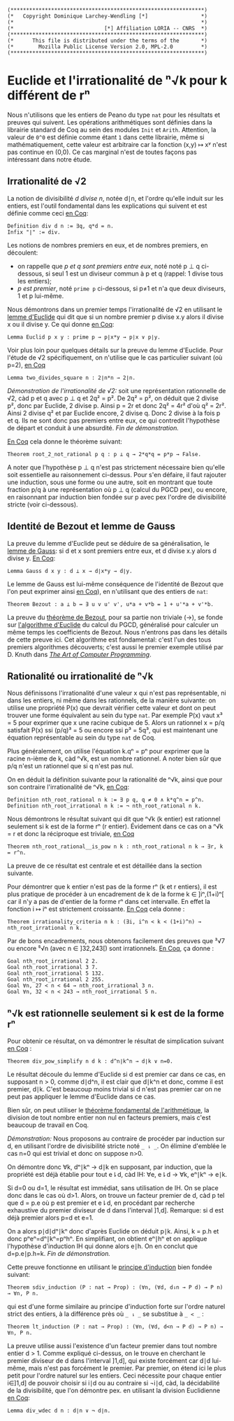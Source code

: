 ```coq
(**************************************************************)
(*   Copyright Dominique Larchey-Wendling [*]                 *)
(*                                                            *)
(*                             [*] Affiliation LORIA -- CNRS  *)
(**************************************************************)
(*      This file is distributed under the terms of the       *)
(*        Mozilla Public License Version 2.0, MPL-2.0         *)
(**************************************************************)
```

# Euclide et l'irrationalité de ⁿ√k pour k différent de rⁿ

Nous n'utilisons que les entiers de Peano du type `nat` pour les résultats
et preuves qui suivent. Les opérations arithmétiques sont définies dans
la librairie standard de Coq au sein des modules `Init` et `Arith`.
Attention, la valeur de `0^0` est définie comme étant `1` dans
cette librairie, même si mathématiquement, cette valeur est arbitraire 
car la fonction (x,y) ↦ xʸ n'est pas continue en (0,0). Ce
cas marginal n'est de toutes façons pas intéressant dans notre étude.

## Irrationalité de √2

La notion de divisibilité _d divise n_, notée d∣n, et l'ordre qu'elle
induit sur les entiers, est l'outil fondamental dans les explications 
qui suivent et est définie comme ceci [en Coq](theories/divides.v#L28):

```coq
Definition div d n := ∃q, q*d = n.
Infix "∣" := div.
```

Les notions de nombres premiers en eux, et de nombres premiers,
en découlent:
- on rappelle que _p et q sont premiers entre eux_, noté
noté p ⊥ q ci-dessous, si seul 1 est un diviseur commun
à p et q (rappel: 1 divise tous les entiers);
- _p est premier_, noté `prime p` ci-dessous, si p≠1 et
n'a que deux diviseurs, 1 et p lui-même.

Nous démontrons dans un premier temps l'irrationalité de √2 en utilisant 
le [lemme d'Euclide](https://fr.wikipedia.org/wiki/Lemme_d%27Euclide) 
qui dit que si un nombre premier p divise x.y alors il divise x ou il divise y. Ce
qui donne [en Coq](theories/nth_root.v#L35):

```coq
Lemma Euclid p x y : prime p → p∣x*y → p∣x ∨ p∣y.
```

Voir plus loin pour quelques détails sur la preuve
du lemme d'Euclide. Pour l'étude de √2 spécifiquement, 
on n'utilise que le cas particulier suivant (où p=2),
[en Coq](theories/nth_root.v#L145)

```coq
Lemma two_divides_square n : 2∣n*n → 2∣n.
```

_Démonstration de l'irrationalité de √2:_
soit une représentation rationnelle de √2, càd
p et q avec p ⊥ q et 2q² = p².
De 2q² = p², on déduit que 2 divise p²,
donc par Euclide, 2 divise p.
Ainsi p = 2r et donc 2q² = 4r² d'où q² = 2r². 
Ainsi 2 divise q² et par Euclide encore, 2 divise
q. Donc 2 divise à la fois p et q. Ils ne sont donc pas 
premiers entre eux, ce qui contredit l'hypothèse de départ
et conduit à une absurdité. _Fin de démonstration._

[En Coq](theories/nth_root.v#L154) cela donne le théorème suivant:

```coq
Theorem root_2_not_rational p q : p ⊥ q → 2*q*q = p*p → False.
```

A noter que l'hypothèse p ⊥ q n'est pas strictement nécessaire
bien qu'elle soit essentielle au raisonnement ci-dessus. Pour
s'en défaire, il faut rajouter une induction, sous une forme
ou une autre, soit en montrant que toute fraction p/q à une 
représentation où p ⊥ q (calcul du PGCD pex), ou encore,
en raisonnant par induction bien fondée sur p avec pex l'ordre
de divisibilité stricte (voir ci-dessous).

## Identité de Bezout et lemme de Gauss

La preuve du lemme d'Euclide peut se déduire de sa généralisation,
le [lemme de Gauss](https://fr.wikipedia.org/wiki/Lemme_d%27Euclide): 
si d et x sont premiers entre eux, et d divise x.y 
alors d divise y. [En Coq](theories/gauss.v#L108):

```coq
Lemma Gauss d x y : d ⊥ x → d∣x*y → d∣y.
```

Le lemme de Gauss est lui-même conséquence de l'identité de Bezout
que l'on peut exprimer ainsi [en Coq](theories/gauss.v#L94)), 
en n'utilisant que des entiers de `nat`:

```coq
Theorem Bezout : a ⊥ b ↔ ∃ u v u' v', u*a + v*b = 1 + u'*a + v'*b.
```

La preuve du [théorème de Bezout](https://fr.wikipedia.org/wiki/Th%C3%A9or%C3%A8me_de_Bachet-B%C3%A9zout), 
pour sa partie non triviale (→), se fonde sur [l'algorithme d'Euclide](https://fr.wikipedia.org/wiki/Algorithme_d%27Euclide_%C3%A9tendu) 
du calcul du PGCD, généralisé pour calculer un même temps les coefficients de Bezout. Nous
n'entrons pas dans les détails de cette preuve ici. Cet algorithme
est fondamental: c'est l'un des tous premiers algorithmes découverts; 
c'est aussi le premier exemple utilisé par D. Knuth dans [_The Art of
Computer Programming_](https://fr.wikipedia.org/wiki/The_Art_of_Computer_Programming).

## Rationalité ou irrationalité de ⁿ√k 

Nous définissons l'irrationalité d'une valeur x qui n'est pas représentable,
ni dans les entiers, ni même dans les rationnels, de la manière suivante: 
on utilise une propriété P(x) que devrait vérifier cette valeur et dont
on peut trouver une forme équivalent au sein du type `nat`.
Par exemple P(x) vaut x³ = 5 pour exprimer que x une
racine cubique de 5. Alors un rationnel x = p/q satisfait P(x) ssi (p/q)³ = 5 
ou encore ssi p³ = 5q³, qui est maintenant une équation représentable au sein
du type `nat` de Coq. 

Plus généralement, on utilise l'équation k.qⁿ = pⁿ pour exprimer que la
racine n-ième de k, càd ⁿ√k, est un nombre rationnel. A noter bien sûr que
p/q n'est un rationnel que si q n'est pas nul.

On en déduit la définition suivante pour la rationalité de ⁿ√k, ainsi 
que pour son contraire l'irrationalité de ⁿ√k, [en Coq](theories/nth_root.v#L295):

```coq
Definition nth_root_rational n k := ∃ p q, q ≠ 0 ∧ k*q^n = p^n.
Definition nth_root_irrational n k := ¬ nth_root_rational n k.
```

Nous démontrons le résultat suivant qui dit que ⁿ√k (k entier) 
est rationnel seulement si k est de la forme rⁿ (r entier).
Évidement dans ce cas on a ⁿ√k = r et donc la réciproque est
triviale, [en Coq](theories/nth_root.v#L301)

```coq
Theorem nth_root_rational__is_pow n k : nth_root_rational n k → ∃r, k = r^n.
```

La preuve de ce résultat est centrale et est détaillée dans la section suivante.

Pour démontrer que k entier n'est pas de la forme rⁿ (k et r entiers), il est
plus pratique de procéder à un encadrement de k de la forme k ∈ ]iⁿ,(1+i)ⁿ[ 
car il n'y a pas de d'entier de la forme rⁿ dans cet intervalle. En effet
la fonction i ↦ iⁿ est strictement croissante. [En Coq](theories/nth_root.v#L337) 
cela donne :

```coq
Theorem irrationality_criteria n k : (∃i, i^n < k < (1+i)^n) → nth_root_irrational n k.
```

Par de bons encadrements, nous obtenons facilement des preuves que
³√7 ou encore ⁵√n (avec n ∈ ]32,243[) sont irrationnels. [En Coq](theories/nth_root.v#L350),
ça donne :
 
```coq
Goal nth_root_irrational 2 2.
Goal nth_root_irrational 3 7.
Goal nth_root_irrational 5 132.
Goal nth_root_irrational 2 255.
Goal ∀n, 27 < n < 64 → nth_root_irrational 3 n.
Goal ∀n, 32 < n < 243 → nth_root_irrational 5 n.
```

## ⁿ√k est rationnelle seulement si k est de la forme rⁿ

Pour obtenir ce résultat, on va démontrer le résultat de simplication suivant
[en Coq](theories/nth_root.v#L251) :

```coq
Theorem div_pow_simplify n d k : d^n∣k^n → d∣k ∨ n=0.
```

Le résultat découle du lemme d'Euclide si d est premier car dans ce
cas, en supposant n > 0, comme d∣d^n, il est clair que d∣k^n et
donc, comme il est premier, d∣k. C'est beaucoup moins trivial si
d n'est pas premier car on ne peut pas appliquer le lemme d'Euclide
dans ce cas.

Bien sûr, on peut utiliser le [théorème fondamental de l'arithmétique](https://fr.wikipedia.org/wiki/Th%C3%A9or%C3%A8me_fondamental_de_l%27arithm%C3%A9tique),
la division de tout nombre entier non nul en facteurs premiers, mais c'est beaucoup
de travail en Coq. 

_Démonstration:_ Nous proposons au contraire de procéder par induction
sur d, en utilisant l'ordre de divisibilité stricte noté `_ ⇂ _`. On
élimine d'emblée le cas n=0 qui est trivial et donc on suppose n>0.

On démontre donc ∀k, dⁿ∣kⁿ → d∣k en supposant, par induction, que la propriété
est déjà établie pour tout e⇂d, càd IH: ∀e, e⇂d → ∀k, eⁿ∣kⁿ → e∣k.

Si d=0 ou d=1, le résultat est immédiat, sans utilisation de IH. 
On se place donc dans le cas où d>1. Alors, on trouve un facteur premier 
de d, càd p tel que d = p.e où p est premier et e⇂d, en procédant par 
recherche exhaustive du premier diviseur de d dans l'interval ]1,d]. 
Remarque: si d est déjà premier alors p=d et e=1.

On a alors p∣d∣dⁿ∣kⁿ donc d'après Euclide on déduit p∣k. Ainsi, k = p.h
et donc pⁿeⁿ=dⁿ∣kⁿ=pⁿhⁿ. En simplifiant, on obtient eⁿ∣hⁿ et on applique
l'hypothèse d'induction IH qui donne alors e∣h. On en conclut que d=p.e∣p.h=k.
_Fin de démonstration._

Cette preuve fonctionne en utilisant le [principe d'induction](theories/divides.v#L221) 
bien fondée suivant:

```coq
Theorem sdiv_induction (P : nat → Prop) : (∀n, (∀d, d⇂n → P d) → P n) → ∀n, P n.
```

qui est d'une forme similaire au principe d'induction forte sur l'ordre
naturel strict des entiers, à la différence près où `_ ⇂ _` se substitue à `_ < _` :

```coq
Theorem lt_induction (P : nat → Prop) : (∀n, (∀d, d<n → P d) → P n) → ∀n, P n.
```

La preuve utilise aussi l'existence d'un facteur premier dans tout nombre
entier d > 1. Comme expliqué ci-dessus, on le trouve en cherchant le premier 
diviseur de d dans l'interval ]1,d], qui existe forcément car d∣d lui-même, mais
n'est pas forcément le premier. Par premier, on étend ici le plus petit pour
l'ordre naturel sur les entiers. Ceci nécessite pour chaque entier i∈]1,d]
de pouvoir choisir si i∣d ou au contraire si ¬i∣d, càd, la décidabilité
de la divisibilité, que l'on démontre pex. en utilisant la division
Euclidienne [en Coq](theories/divides.v#L159):

```coq
Lemma div_wdec d n : d∣n ∨ ¬ d∣n.
``` 
